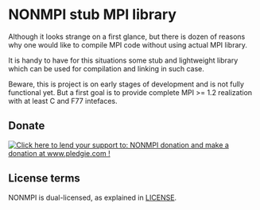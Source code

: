 NONMPI stub MPI library
=======================

Although it looks strange on a first glance, 
but there is dozen of reasons why one would like 
to compile MPI code without using actual MPI library.

It is handy to have for this situations some stub and lightweight 
library which can be used for compilation and linking in such case.

Beware, this is project is on early stages of development and is not fully functional yet.
But a first goal is to provide complete MPI >= 1.2 realization with at least C and F77 intefaces.

Donate
------
<a href='http://www.pledgie.com/campaigns/19517'><img alt='Click here to lend your support to: NONMPI donation and make a donation at www.pledgie.com !' src='http://www.pledgie.com/campaigns/19517.png?skin_name=chrome' border='0' /></a>

License terms
-------------
NONMPI is dual-licensed, as explained in [LICENSE](LICENSE).
